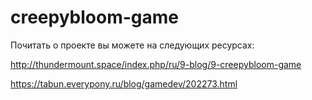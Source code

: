 # creepybloom-game

Почитать о проекте вы можете на следующих ресурсах:

http://thundermount.space/index.php/ru/9-blog/9-creepybloom-game

https://tabun.everypony.ru/blog/gamedev/202273.html
